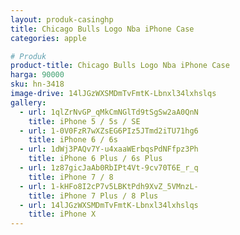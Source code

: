 ```yaml
---
layout: produk-casinghp
title: Chicago Bulls Logo Nba iPhone Case
categories: apple

# Produk
product-title: Chicago Bulls Logo Nba iPhone Case
harga: 90000
sku: hn-3418
image-drive: 14lJGzWXSMDmTvFmtK-Lbnxl34lxhslqs
gallery:
  - url: 1qlZrNvGP_qMkCmNGlTd9tSgSw2aA0QnN
    title: iPhone 5 / 5s / SE
  - url: 1-0V0FzR7wXZsEG6PIz5JTmd2iTU71hg6
    title: iPhone 6 / 6s
  - url: 1dWj3PAQv7Y-u4xaaWErbqsPdNFfpz3Ph
    title: iPhone 6 Plus / 6s Plus
  - url: 1z87gicJaAb0RbIPt4Vt-9cv70T6E_r_q
    title: iPhone 7 / 8
  - url: 1-kHFo8I2cP7v5LBKtPdh9XvZ_5VMnzL-
    title: iPhone 7 Plus / 8 Plus
  - url: 14lJGzWXSMDmTvFmtK-Lbnxl34lxhslqs
    title: iPhone X
---
```


